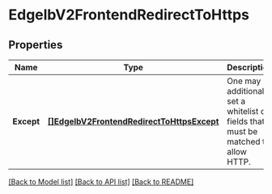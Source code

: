 # EdgelbV2FrontendRedirectToHttps

## Properties

Name | Type | Description | Notes
------------ | ------------- | ------------- | -------------
**Except** | [**[]EdgelbV2FrontendRedirectToHttpsExcept**](EdgelbV2Frontend_redirectToHttps_except.md) | One may additionally set a whitelist of fields that must be matched to allow HTTP. | [optional] 

[[Back to Model list]](../README.md#documentation-for-models) [[Back to API list]](../README.md#documentation-for-api-endpoints) [[Back to README]](../README.md)


